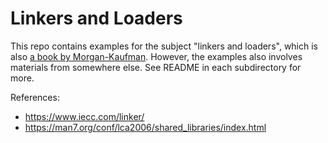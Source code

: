 # Linkers and Loaders

This repo contains examples for the subject "linkers and loaders", which is also [a book by Morgan-Kaufman](https://www.iecc.com/linker/). However, the examples also involves materials from somewhere else. See README in each subdirectory for more.

References:

* https://www.iecc.com/linker/
* https://man7.org/conf/lca2006/shared_libraries/index.html
